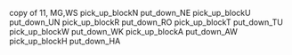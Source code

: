 copy of 11, MG,WS
pick_up_blockN
put_down_NE
pick_up_blockU
put_down_UN
pick_up_blockR
put_down_RO
pick_up_blockT
put_down_TU
pick_up_blockW
put_down_WK
pick_up_blockA
put_down_AW
pick_up_blockH
put_down_HA